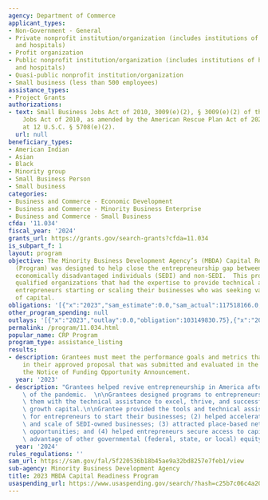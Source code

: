 ```yaml
---
agency: Department of Commerce
applicant_types:
- Non-Government - General
- Private nonprofit institution/organization (includes institutions of higher education
  and hospitals)
- Profit organization
- Public nonprofit institution/organization (includes institutions of higher education
  and hospitals)
- Quasi-public nonprofit institution/organization
- Small business (less than 500 employees)
assistance_types:
- Project Grants
authorizations:
- text: Small Business Jobs Act of 2010, 3009(e)(2), § 3009(e)(2) of the Small Business
    Jobs Act of 2010, as amended by the American Rescue Plan Act of 2021 (ARP) (codified
    at 12 U.S.C. § 5708(e)(2).
  url: null
beneficiary_types:
- American Indian
- Asian
- Black
- Minority group
- Small Business Person
- Small business
categories:
- Business and Commerce - Economic Development
- Business and Commerce - Minority Business Enterprise
- Business and Commerce - Small Business
cfda: '11.034'
fiscal_year: '2024'
grants_url: https://grants.gov/search-grants?cfda=11.034
is_subpart_f: 1
layout: program
objective: The Minority Business Development Agency’s (MBDA) Capital Readiness Program
  (Program) was designed to help close the entrepreneurship gap between socially and
  economically disadvantaged individuals (SEDI) and non-SEDI.  This program funded
  qualified organizations that had the expertise to provide technical assistance for
  entrepreneurs starting or scaling their businesses who was seeking various forms
  of capital.
obligations: '[{"x":"2023","sam_estimate":0.0,"sam_actual":117518166.0,"usa_spending_actual":103149830.75},{"x":"2024","sam_estimate":0.0,"sam_actual":0.0,"usa_spending_actual":0.0},{"x":"2025","sam_estimate":0.0,"sam_actual":0.0,"usa_spending_actual":0.0}]'
other_program_spending: null
outlays: '[{"x":"2023","outlay":0.0,"obligation":103149830.75},{"x":"2024","outlay":0.0,"obligation":0.0},{"x":"2025","outlay":0.0,"obligation":0.0}]'
permalink: /program/11.034.html
popular_name: CRP Program
program_type: assistance_listing
results:
- description: Grantees must meet the performance goals and metrics that were outlined
    in their approved proposal that was submitted and evaluated in the alignment with
    the Notice of Funding Opportunity Announcement.
  year: '2023'
- description: "Grantees helped revive entrepreneurship in America after the devastation\
    \ of the pandemic.  \n\nGrantees designed programs to entrepreneurs by providing\
    \ them with the technical assistance to excel, thrive, and successfully secure\
    \ growth capital.\n\nGrantee provided the tools and technical assistance necessary\
    \ for entrepreneurs to start their businesses; (2) helped accelerate the growth\
    \ and scale of SEDI-owned businesses; (3) attracted place-based networks and capital\
    \ opportunities; and (4) helped entrepreneurs secure access to capital or take\
    \ advantage of other governmental (federal, state, or local) equity capital programs."
  year: '2024'
rules_regulations: ''
sam_url: https://sam.gov/fal/5f220536b18b45ae9a32bd8257e7feb1/view
sub-agency: Minority Business Development Agency
title: 2023 MBDA Capital Readiness Program
usaspending_url: https://www.usaspending.gov/search/?hash=c25b7c06c4a209a2045674ad22aec6dd
---
```

